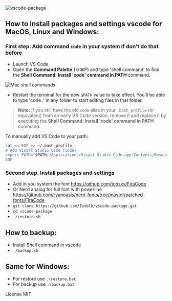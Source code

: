 ![vscode-package](https://user-images.githubusercontent.com/2198153/29383357-cc9f6d0a-82d8-11e7-9396-fe1d45740e18.png)

## How to install packages and settings vscode for MacOS, Linux and Windows:
### First step. Add command `code` in your system if don't do that before
* Launch VS Code.
* Open the **Command Palette** (⇧⌘P) and type 'shell command' to find the **Shell Command: Install 'code' command in PATH** command.

![Mac shell commands](https://code.visualstudio.com/assets/docs/setup/mac/shell-command.png)

* Restart the terminal for the new `$PATH` value to take effect. You'll be able to type 'code .' in any folder to start editing files in that folder.

>**Note:** If you still have the old `code` alias in your `.bash_profile` (or equivalent) from an early VS Code version, remove it and replace it by executing the **Shell Command: Install 'code' command in PATH** command.

To manually add VS Code to your path:

```bash
cat << EOF >> ~/.bash_profile
# Add Visual Studio Code (code)
export PATH="$PATH:/Applications/Visual Studio Code.app/Contents/Resources/app/bin"
EOF
```

### Second step. Install packages and settings
* Add in you system the font https://github.com/tonsky/FiraCode
* Or Nerd analog for full font with powerline https://github.com/ryanoasis/nerd-fonts/tree/master/patched-fonts/FiraCode
* `git clone https://github.com/Toxblh/vscode-package.git`
* `cd vscode-package`
* `./restore.sh`

## How to backup:
* Install Shell command in vscode
* `./backup.sh`

## Same for Windows:
* For restore use `.\restore.bat`
* For backup use `.\backup.bat`

License MIT

